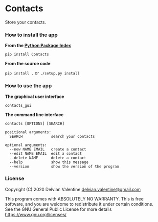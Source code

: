# Contacts

Store your contacts.

### How to install the app

**From the [Python Package Index](https://pypi.org/project/Contacts/)**

    pip install Contacts
    
**From the source code**

`pip install .` or `./setup.py install`

### How to use the app

**The graphical user interface**

    contacts_gui
    
**The command line interface**

    contacts [OPTIONS] [SEARCH]

    positional arguments:
      SEARCH             search your contacts

    optional arguments:
      --new NAME EMAIL   create a contact
      --edit NAME EMAIL  edit a contact
      --delete NAME      delete a contact
      --help             show this message
      --version          show the version of the program

### License

Copyright (C) 2020  Delvian Valentine <delvian.valentine@gmail.com>

This program comes with ABSOLUTELY NO WARRANTY.
This is free software, and you are welcome to redistribute it under
certain conditions.  See the GNU General Public License for more
details <https://www.gnu.org/licenses/>

